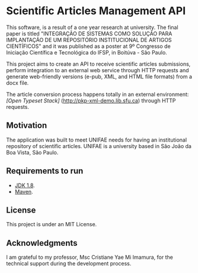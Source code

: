 # Scientific Articles Management API

This software, is a result of a one year research at university. The final paper is titled "INTEGRAÇÃO DE SISTEMAS COMO SOLUÇÃO PARA IMPLANTAÇÃO DE UM REPOSITÓRIO INSTITUCIONAL DE ARTIGOS CIENTÍFICOS" and it was published as a poster at 9º Congresso de Iniciação Científica e Tecnológica do IFSP, in Boitúva - São Paulo.

This project aims to create an API to receive scientific articles submissions, perform integration to an external web service through HTTP requests and generate web-friendly versions (e-pub, XML, and HTML file formats) from a docx file.

The article conversion process happens totally in an external environment: *[Open Typeset Stack]* (http://pkp-xml-demo.lib.sfu.ca) through HTTP requests. 

## Motivation

The application was built to meet UNIFAE needs for having an institutional repository of scientific articles. UNIFAE is a university based in São João da Boa Vista, São Paulo.

## Requirements to run

* [JDK 1.8](https://www.oracle.com/technetwork/pt/java/javase/downloads/jdk8-downloads-2133151.html).
* [Maven](https://maven.apache.org/).

## License
This project is under an MIT License.

## Acknowledgments
I am grateful to my professor, Msc Cristiane Yae Mi Imamura, for the technical support during the development process.
